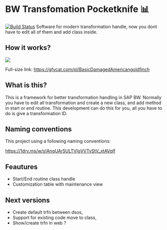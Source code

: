 # BW Transfomation Pocketknife :bar_chart:
[![Build Status](https://travis-ci.com/pawelwiejkut/bw_trfn_pocketknife.svg?branch=master)](https://travis-ci.com/pawelwiejkut/bw_trfn_pocketknife)
Software for modern transformation handle, now you dont have to edit all of them and add class inside.

## How it works?

![](promo_video.gif)

Full-size link: https://gfycat.com/pl/BasicDamagedAmericangoldfinch

## What is this?

This is a framework for better transformation handling in SAP BW. Normally you have to edit all transformation and create a new class, and add method in start or end routine. This development can do this for you, all you have to do is give a transformation ID.

## Naming conventions

This project using a following naming conventions:

https://1drv.ms/w/s!AnqUAr5ULTVlgVVTvStV_xtAVqlf

## Feautures

- Start/End routine class handle
- Customization table with maintenance view

## Next versions
- Create default trfn between dsos,
- Support for existing code move to class,
- Show/create trfn in web ?



